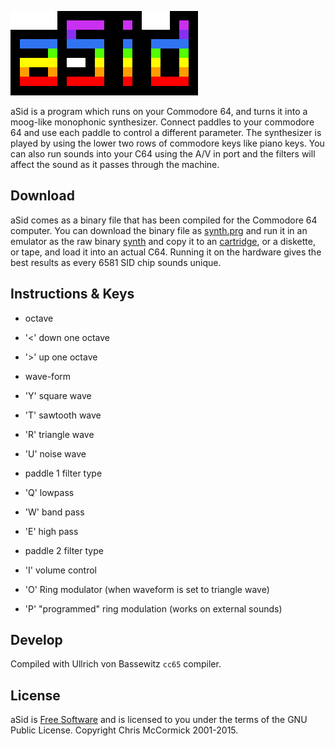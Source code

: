 ![aSid Logo](./img/aSid.png)

aSid is a program which runs on your Commodore 64, and turns it into a moog-like monophonic synthesizer. Connect paddles to your commodore 64 and use each paddle to control a different parameter. The synthesizer is played by using the lower two rows of commodore keys like piano keys. You can also run sounds into your C64 using the A/V in port and the filters will affect the sound as it passes through the machine.

## Download ##

aSid comes as a binary file that has been compiled for the Commodore 64 computer. You can download the binary file as [synth.prg](./bin/synth.prg) and run it in an emulator as the raw binary [synth](./bin/synth) and copy it to an [cartridge](https://encrypted.google.com/search?hl=en&q=c64%20turbo%20cartridge), or a diskette, or tape, and load it into an actual C64. Running it on the hardware gives the best results as every 6581 SID chip sounds unique.

## Instructions & Keys ##

 * octave
  * '<' down one octave
  * '>' up one octave

 * wave-form
  * 'Y' square wave
  * 'T' sawtooth wave
  * 'R' triangle wave
  * 'U' noise wave

 * paddle 1 filter type
  * 'Q' lowpass
  * 'W' band pass
  * 'E' high pass
 
 * paddle 2 filter type
  * 'I' volume control
  * 'O' Ring modulator (when waveform is set to triangle wave)
  * 'P' "programmed" ring modulation (works on external sounds)

## Develop ##

Compiled with Ullrich von Bassewitz `cc65` compiler.

## License ##

aSid is [Free Software](http://www.wikipedia.org/wiki/Free_Software) and is licensed to you under the terms of the GNU Public License. Copyright Chris McCormick 2001-2015.
